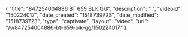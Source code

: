 {
    "title": "847254004886 BT 659 BLK GG",
    "description": " ",
    "videoid": "150224017",
    "date_created": "1518739723",
    "date_modified": "1518739723",
    "type": "captivate",
    "layout": "video",
    "url": "\/v\/847254004886-bt-659-blk-gg\/150224017"
}